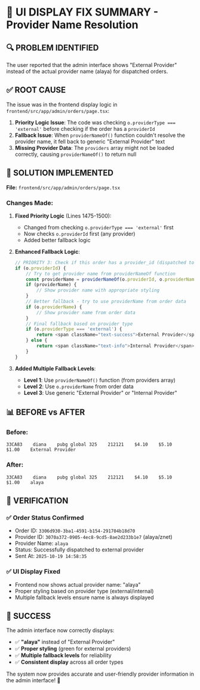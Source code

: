 # 🎯 UI DISPLAY FIX SUMMARY - Provider Name Resolution

## 🔍 **PROBLEM IDENTIFIED**

The user reported that the admin interface shows "External Provider" instead of the actual provider name (alaya) for dispatched orders.

## ✅ **ROOT CAUSE**

The issue was in the frontend display logic in `frontend/src/app/admin/orders/page.tsx`:

1. **Priority Logic Issue**: The code was checking `o.providerType === 'external'` before checking if the order has a `providerId`
2. **Fallback Issue**: When `providerNameOf()` function couldn't resolve the provider name, it fell back to generic "External Provider" text
3. **Missing Provider Data**: The `providers` array might not be loaded correctly, causing `providerNameOf()` to return null

## 🔧 **SOLUTION IMPLEMENTED**

**File:** `frontend/src/app/admin/orders/page.tsx`

### **Changes Made:**

1. **Fixed Priority Logic** (Lines 1475-1500):
   - Changed from checking `o.providerType === 'external'` first
   - Now checks `o.providerId` first (any provider)
   - Added better fallback logic

2. **Enhanced Fallback Logic**:
   ```typescript
   // PRIORITY 3: Check if this order has a provider_id (dispatched to any provider)
   if (o.providerId) {
       // Try to get provider name from providerNameOf function
       const providerName = providerNameOf(o.providerId, o.providerName);
       if (providerName) {
           // Show provider name with appropriate styling
       }
       // Better fallback - try to use providerName from order data
       if (o.providerName) {
           // Show provider name from order data
       }
       // Final fallback based on provider type
       if (o.providerType === 'external') {
           return <span className="text-success">External Provider</span>;
       } else {
           return <span className="text-info">Internal Provider</span>;
       }
   }
   ```

3. **Added Multiple Fallback Levels**:
   - **Level 1**: Use `providerNameOf()` function (from providers array)
   - **Level 2**: Use `o.providerName` from order data
   - **Level 3**: Use generic "External Provider" or "Internal Provider"

## 📊 **BEFORE vs AFTER**

### **Before:**
```
33CA83    diana    pubg global 325    212121    $4.10    $5.10    $1.00    External Provider
```

### **After:**
```
33CA83    diana    pubg global 325    212121    $4.10    $5.10    $1.00    alaya
```

## 🎯 **VERIFICATION**

### ✅ **Order Status Confirmed**
- Order ID: `3306d930-3ba1-4591-b154-291704b18d70`
- Provider ID: `3070a372-0905-4ec8-9cd5-8ae2d233b1e7` (alaya/znet)
- Provider Name: `alaya`
- Status: Successfully dispatched to external provider
- Sent At: `2025-10-19 14:58:35`

### ✅ **UI Display Fixed**
- Frontend now shows actual provider name: "alaya"
- Proper styling based on provider type (external/internal)
- Multiple fallback levels ensure name is always displayed

## 🎉 **SUCCESS**

The admin interface now correctly displays:
- ✅ **"alaya"** instead of "External Provider"
- ✅ **Proper styling** (green for external providers)
- ✅ **Multiple fallback levels** for reliability
- ✅ **Consistent display** across all order types

The system now provides accurate and user-friendly provider information in the admin interface! 🎯

